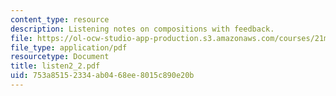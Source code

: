 ```yaml
---
content_type: resource
description: Listening notes on compositions with feedback.
file: https://ol-ocw-studio-app-production.s3.amazonaws.com/courses/21m-361-composing-with-computers-i-electronic-music-composition-spring-2008/753a85152334ab0468ee8015c890e20b_listen2_2.pdf
file_type: application/pdf
resourcetype: Document
title: listen2_2.pdf
uid: 753a8515-2334-ab04-68ee-8015c890e20b
---
```

